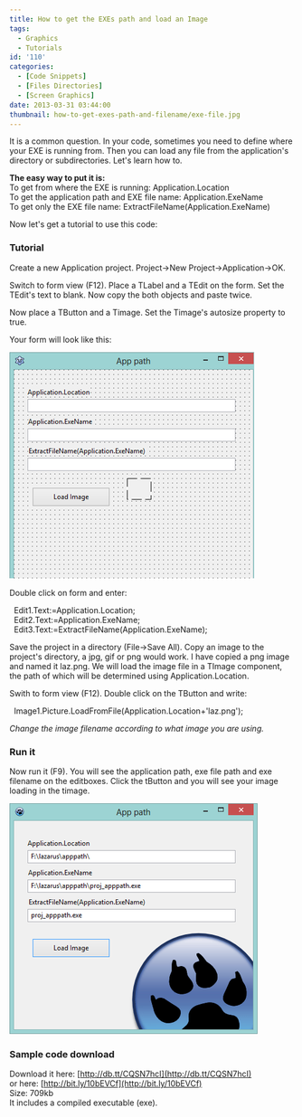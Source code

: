 ```yaml
---
title: How to get the EXEs path and load an Image
tags:
  - Graphics
  - Tutorials
id: '110'
categories:
  - [Code Snippets]
  - [Files Directories]
  - [Screen Graphics]
date: 2013-03-31 03:44:00
thumbnail: how-to-get-exes-path-and-filename/exe-file.jpg
---
```


It is a common question. In your code, sometimes you need to define where your EXE is running from. Then you can load any file from the application's directory or subdirectories. Let's learn how to.
<!-- more -->
  
  
**The easy way to put it is:**  
To get from where the EXE is running: Application.Location  
To get the application path and EXE file name: Application.ExeName  
To get only the EXE file name: ExtractFileName(Application.ExeName)  
  
Now let's get a tutorial to use this code:  
  

### Tutorial

Create a new Application project. Project->New Project->Application->OK.  
  
Switch to form view (F12). Place a TLabel and a TEdit on the form. Set the TEdit's text to blank. Now copy the both objects and paste twice.  
  
Now place a TButton and a Timage. Set the Timage's autosize property to true.  
  
Your form will look like this:  

![](how-to-get-exes-path-and-filename/apppath-1.gif)

  
  
Double click on form and enter:  

  Edit1.Text:=Application.Location;  
  Edit2.Text:=Application.ExeName;  
  Edit3.Text:=ExtractFileName(Application.ExeName);

  
  
Save the project in a directory (File->Save All). Copy an image to the project's directory, a jpg, gif or png would work. I have copied a png image and named it laz.png. We will load the image file in a TImage component, the path of which will be determined using Application.Location.  
  
Swith to form view (F12). Double click on the TButton and write:  

  Image1.Picture.LoadFromFile(Application.Location+'laz.png');

  
  
_Change the image filename according to what image you are using._  
  

### Run it

Now run it (F9). You will see the application path, exe file path and exe filename on the editboxes. Click the tButton and you will see your image loading in the timage.  

![](how-to-get-exes-path-and-filename/apppath-2.gif)

  

### Sample code download

Download it here: [http://db.tt/CQSN7hcI](http://db.tt/CQSN7hcI)  
or here: [http://bit.ly/10bEVCf](http://bit.ly/10bEVCf)  
Size: 709kb  
It includes a compiled executable (exe).